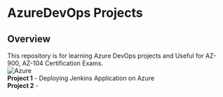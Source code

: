 # AzureDevOps Projects    
## Overview  
This repository is for learning Azure DevOps projects and Useful for AZ-900, AZ-104 Certification Exams.  
![Azure](<img width="617" height="276" alt="image" src="https://github.com/user-attachments/assets/73f015f4-b5d1-4e82-ae92-2996a27aa466" />)    
**Project 1**  - Deploying Jenkins Application on Azure  
**Project 2**  -


